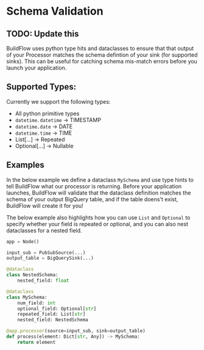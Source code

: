 # Schema Validation

## TODO: Update this

BuildFlow uses python type hits and dataclasses to ensure that that output of your Processor matches the schema defintion of your sink (for supported sinks). This can be useful for catching schema mis-match errors before you launch your application.

## Supported Types:

Currently we support the following types:

- All python primitive types
- `datetime.datetime` -> TIMESTAMP
- `datetime.date` -> DATE
- `datetime.time` -> TIME
- List[...] -> Repeated
- Optional[...] -> Nullable

## Examples

In the below example we define a dataclass `MySchema` and use type hints to tell BuildFlow what our processor is returning. Before your application launches, BuildFlow will validate that the dataclass definition matches the schema of your output BigQuery table, and if the table doens't exist, BuildFlow will create it for you!

The below example also highlights how you can use `List` and `Optional` to specify whether your field is repeated or optional, and you can also nest dataclasses for a nested field.

```python
app = Node()

input_sub = PubSubSource(...)
output_table = BigQuerySink(...)

@dataclass
class NestedSchema:
    nested_field: float

@dataclass
class MySchema:
    num_field: int
    optional_field: Optional[str]
    repeated_field: List[str]
    nested_field: NestedSchema

@app.processor(source=input_sub, sink=output_table)
def process(element: Dict[str, Any]) -> MySchema:
    return element
```
